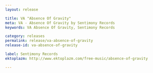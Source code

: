 ```yaml
---
layout: release

title: VA "Absence Of Gravity"
meta: VA - Absence Of Gravity by Sentimony Records
keywords: VA Absence Of Gravity, Sentimony Records

category: releases
permalink: release/va-absence-of-gravity
release-id: va-absence-of-gravity

label: Sentimony Records
ektoplazm: http://www.ektoplazm.com/free-music/absence-of-gravity

---
```


